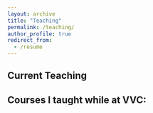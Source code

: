 ```yaml
---
layout: archive
title: "Teaching"
permalink: /teaching/
author_profile: true
redirect_from:
  - /resume
---
```

## Current Teaching 


## Courses I taught while at VVC:
